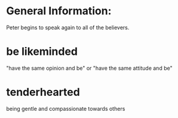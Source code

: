 # General Information:

Peter begins to speak again to all of the believers.

# be likeminded

"have the same opinion and be" or "have the same attitude and be"

# tenderhearted

being gentle and compassionate towards others

